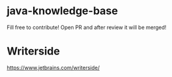 # java-knowledge-base

Fill free to contribute! Open PR and after review it will be merged!

# Writerside
https://www.jetbrains.com/writerside/